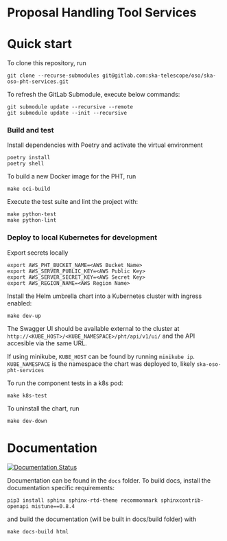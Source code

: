 Proposal Handling Tool Services
================================

# Quick start
To clone this repository, run

```
git clone --recurse-submodules git@gitlab.com:ska-telescope/oso/ska-oso-pht-services.git
```

To refresh the GitLab Submodule, execute below commands:

```
git submodule update --recursive --remote
git submodule update --init --recursive
```

### Build and test

Install dependencies with Poetry and activate the virtual environment

```
poetry install
poetry shell
```

To build a new Docker image for the PHT, run

```
make oci-build
```

Execute the test suite and lint the project with:

```
make python-test
make python-lint
```

### Deploy to local Kubernetes for development
Export secrets locally
```
export AWS_PHT_BUCKET_NAME=<AWS Bucket Name>
export AWS_SERVER_PUBLIC_KEY=<AWS Public Key>
export AWS_SERVER_SECRET_KEY=<AWS Secret Key>
export AWS_REGION_NAME=<AWS Region Name>
```

Install the Helm umbrella chart into a Kubernetes cluster with ingress enabled:

```
make dev-up
```

The Swagger UI should be available external to the cluster at `http://<KUBE_HOST>/<KUBE_NAMESPACE>/pht/api/v1/ui/` and the API accesible via the same URL.

If using minikube, `KUBE_HOST` can be found by running `minikube ip`. 
`KUBE_NAMESPACE` is the namespace the chart was deployed to, likely `ska-oso-pht-services`

To run the component tests in a k8s pod:

```
make k8s-test
```

To uninstall the chart, run

```
make dev-down
```

# Documentation

[![Documentation Status](https://readthedocs.org/projects/ska-telescope-ska-oso-pht-services/badge/?version=latest)](https://developer.skao.int/projects/ska-oso-pht-services/en/latest/?badge=latest)

Documentation can be found in the ``docs`` folder. To build docs, install the
documentation specific requirements:

```
pip3 install sphinx sphinx-rtd-theme recommonmark sphinxcontrib-openapi mistune==0.8.4
```

and build the documentation (will be built in docs/build folder) with

```
make docs-build html
```
